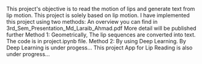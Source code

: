 This project's objective is to read the motion of lips and generate text from lip motion. This project is solely based on lip motion. I have implemented this project using two methods:
An overview you can find in 3rd_Sem_Presentation_Md_Laraib_Ahmad.pdf
More detail will be published further
Method 1:
Geometrically, The lip sequences are converted into text. The code is in project.ipynb file. 
Method 2:
By using Deep Learning.
By Deep Learning is under progess...
This project App for Lip Reading is also under progress...
